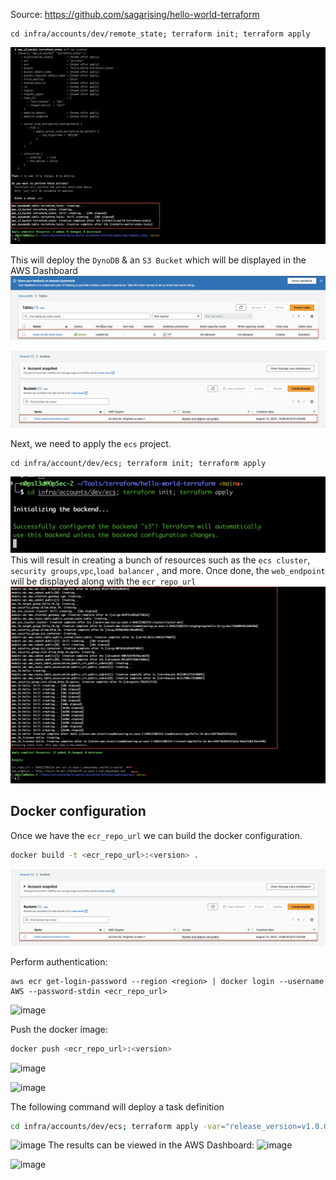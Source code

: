 

Source: 
https://github.com/sagarising/hello-world-terraform


```
cd infra/accounts/dev/remote_state; terraform init; terraform apply
```
![image](https://github.com/n0psI3d/terraform-ecs-demo/blob/main/Screenshots/Pasted%20image%2020230810131046.png)

This will deploy the `DynoDB` & an `S3 Bucket` which will be displayed in the AWS Dashboard
![image](https://github.com/n0psI3d/terraform-ecs-demo/blob/main/Screenshots/Pasted%20image%2020230810131225.png)

![image](https://github.com/n0psI3d/terraform-ecs-demo/blob/main/Screenshots/Pasted%20image%2020230810131216.png)

Next, we need to apply the `ecs` project.

```
cd infra/account/dev/ecs; terraform init; terraform apply
```
![image](https://github.com/n0psI3d/terraform-ecs-demo/blob/main/Screenshots/Pasted%20image%2020230810131334.png)
This will result in creating a bunch of resources such as the `ecs cluster`, `security groups`,`vpc`,`load balancer` , and more. 
Once done, the `web_endpoint` will be displayed along with the `ecr_repo_url`
![image](https://github.com/n0psI3d/terraform-ecs-demo/blob/main/Screenshots/Pasted%20image%2020230810131841.png)

## Docker configuration

Once we have the `ecr_repo_url` we can build the docker configuration.

```bash
docker build -t <ecr_repo_url>:<version> .
```

![image](https://github.com/n0psI3d/terraform-ecs-demo/blob/main/Screenshots/Pasted%20image%2020230810131216.png)

Perform authentication:
```
aws ecr get-login-password --region <region> | docker login --username AWS --password-stdin <ecr_repo_url>
```
![image](https://github.com/n0psI3d/terraform-ecs-demo/blob/main/Screenshots/Pasted%20image%20230810140114.png)

Push the docker image:
```bash
docker push <ecr_repo_url>:<version>
```
![image](https://github.com/n0psI3d/terraform-ecs-demo/blob/main/Screenshots/Pasted%20image%20230810140431.png)

![image](https://github.com/n0psI3d/terraform-ecs-demo/blob/main/Screenshots/Pasted%20image%20230810140703.png)

The following command will deploy a task definition
```bash
cd infra/accounts/dev/ecs; terraform apply -var="release_version=v1.0.0"
```
![image](https://github.com/n0psI3d/terraform-ecs-demo/blob/main/Screenshots/Pasted%20image%20230810133256.png)
The results can be viewed in the AWS Dashboard:
![image](https://github.com/n0psI3d/terraform-ecs-demo/blob/main/Screenshots/Pasted%20image%20230810133459.png)

![image](https://github.com/n0psI3d/terraform-ecs-demo/blob/main/Screenshots/Pasted%20image%20230810133641.png)
